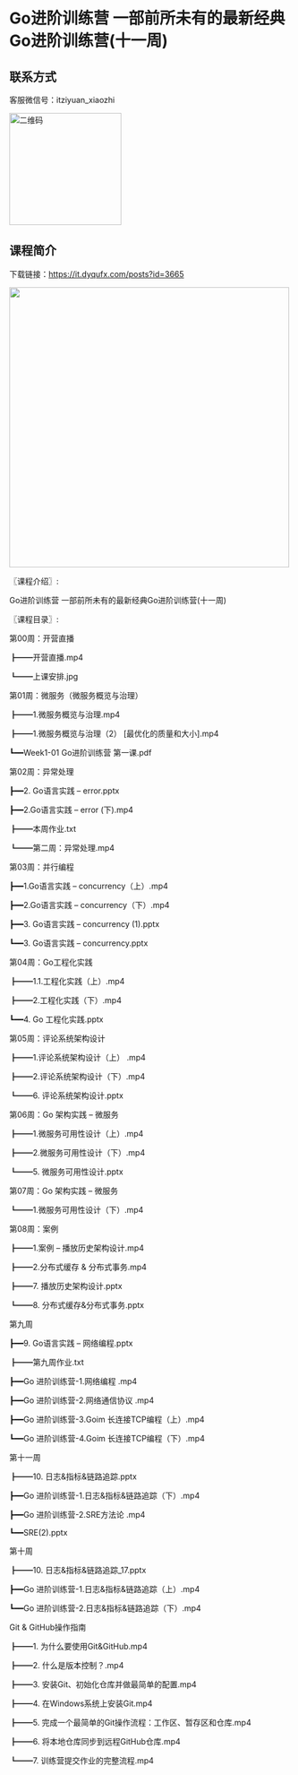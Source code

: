 # Go进阶训练营 一部前所未有的最新经典Go进阶训练营(十一周)

## 联系方式

客服微信号：itziyuan_xiaozhi

<img src="https://ziyuanyun.oss-cn-guangzhou.aliyuncs.com/common/20240614073449/666b82192834a.jpg" width="200" height="200" alt="二维码">

## 课程简介

下载链接：https://it.dyqufx.com/posts?id=3665

<img src="https://ziyuanyun.oss-cn-guangzhou.aliyuncs.com/yun/20240515185252/66449404d89d6.jpg" width="500" alt="">

  〖课程介绍〗:

 Go进阶训练营 一部前所未有的最新经典Go进阶训练营(十一周)

 〖课程目录〗:

  

 第00周：开营直播

 ┣━━开营直播.mp4

 ┗━━上课安排.jpg

 第01周：微服务（微服务概览与治理）

 ┣━━1.微服务概览与治理.mp4

 ┣━━1.微服务概览与治理（2） [最优化的质量和大小].mp4

 ┗━━Week1-01 Go进阶训练营 第一课.pdf

 第02周：异常处理

 ┣━━2. Go语言实践 &#8211; error.pptx

 ┣━━2.Go语言实践 &#8211; error (下).mp4

 ┣━━本周作业.txt

 ┗━━第二周：异常处理.mp4

 第03周：并行编程

 ┣━━1.Go语言实践 &#8211; concurrency（上）.mp4

 ┣━━2.Go语言实践 &#8211; concurrency（下）.mp4

 ┣━━3. Go语言实践 &#8211; concurrency (1).pptx

 ┗━━3. Go语言实践 &#8211; concurrency.pptx

 第04周：Go工程化实践

 ┣━━1.1.工程化实践（上）.mp4

 ┣━━2.工程化实践（下）.mp4

 ┗━━4. Go 工程化实践.pptx

 第05周：评论系统架构设计

 ┣━━1.评论系统架构设计（上） .mp4

 ┣━━2.评论系统架构设计（下）.mp4

 ┗━━6. 评论系统架构设计.pptx

 第06周：Go 架构实践 &#8211; 微服务

 ┣━━1.微服务可用性设计（上）.mp4

 ┣━━2.微服务可用性设计（下）.mp4

 ┗━━5. 微服务可用性设计.pptx

 第07周：Go 架构实践 &#8211; 微服务

 ┗━━1.微服务可用性设计（下）.mp4

 第08周：案例

 ┣━━1.案例 &#8211; 播放历史架构设计.mp4

 ┣━━2.分布式缓存 &amp; 分布式事务.mp4

 ┣━━7. 播放历史架构设计.pptx

 ┗━━8. 分布式缓存&amp;分布式事务.pptx

 第九周

 ┣━━9. Go语言实践 &#8211; 网络编程.pptx

 ┣━━第九周作业.txt

 ┣━━Go 进阶训练营-1.网络编程 .mp4

 ┣━━Go 进阶训练营-2.网络通信协议 .mp4

 ┣━━Go 进阶训练营-3.Goim 长连接TCP编程（上）.mp4

 ┗━━Go 进阶训练营-4.Goim 长连接TCP编程（下）.mp4

 第十一周

 ┣━━10. 日志&amp;指标&amp;链路追踪.pptx

 ┣━━Go 进阶训练营-1.日志&amp;指标&amp;链路追踪（下）.mp4

 ┣━━Go 进阶训练营-2.SRE方法论 .mp4

 ┗━━SRE(2).pptx

 第十周

 ┣━━10. 日志&amp;指标&amp;链路追踪_17.pptx

 ┣━━Go 进阶训练营-1.日志&amp;指标&amp;链路追踪（上）.mp4

 ┗━━Go 进阶训练营-2.日志&amp;指标&amp;链路追踪（下）.mp4

 Git &amp; GitHub操作指南

 ┣━━1. 为什么要使用Git&amp;GitHub.mp4

 ┣━━2. 什么是版本控制？.mp4

 ┣━━3. 安装Git、初始化仓库并做最简单的配置.mp4

 ┣━━4. 在Windows系统上安装Git.mp4

 ┣━━5. 完成一个最简单的Git操作流程：工作区、暂存区和仓库.mp4

 ┣━━6. 将本地仓库同步到远程GitHub仓库.mp4

 ┗━━7. 训练营提交作业的完整流程.mp4 

  